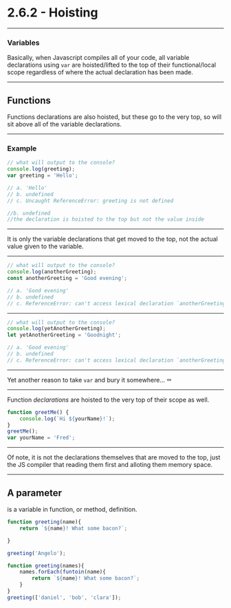 # 2.6.2 - Hoisting

---

### Variables

Basically, when Javascript compiles all of your code, all variable declarations using `var` are hoisted/lifted to the top of their functional/local scope regardless of where the actual declaration has been made.

--- 

## Functions

Functions declarations are also hoisted, but these go to the very top, so will sit above all of the variable declarations.

---

### Example

```js
// what will output to the console?
console.log(greeting);
var greeting = 'Hello';

// a. 'Hello'
// b. undefined
// c. Uncaught ReferenceError: greeting is not defined

//b. undefined
//the declaration is hoisted to the top but not the value inside
```

---

It is only the variable declarations that get moved to the top, not the actual value given to the variable.

---

```js
// what will output to the console?
console.log(anotherGreeting);
const anotherGreeting = 'Good evening';

// a. 'Good evening'
// b. undefined
// c. ReferenceError: can't access lexical declaration `anotherGreeting' before initialization***
```

---

```js
// what will output to the console?
console.log(yetAnotherGreeting);
let yetAnotherGreeting = 'Goodnight';

// a. 'Good evening'
// b. undefined
// c. ReferenceError: can't access lexical declaration `anotherGreeting' before initialization***
```

---

Yet another reason to take `var` and bury it somewhere... ⚰️

---

Function _declarations_ are hoisted to the very top of their scope as well.

```js
function greetMe() {
    console.log(`Hi ${yourName}!`);
}
greetMe();
var yourName = 'Fred';
```

---

Of note, it is not the declarations themselves that are moved to the top, just the JS compiler that reading them first and alloting them memory space.

---
## A parameter
is a variable in function, or method, definition.

```js
function greeting(name){
    return `${name}! What some bacon?`;

}

greeting('Angelo');
```

```js
function greeting(names){
    names.forEach(funtoin(name){
        return `${name}! What some bacon?`;
    }
}
greeting(['daniel', 'bob', 'clara']);
```
